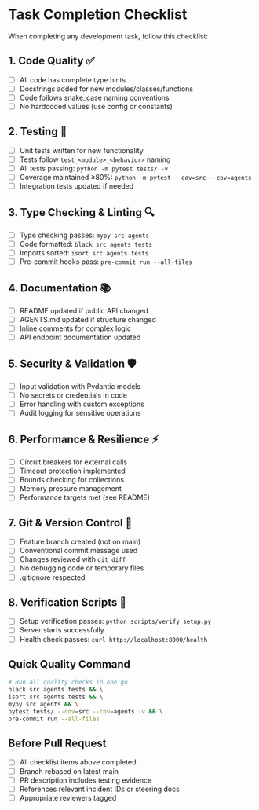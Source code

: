 # Task Completion Checklist

When completing any development task, follow this checklist:

## 1. Code Quality ✅
- [ ] All code has complete type hints
- [ ] Docstrings added for new modules/classes/functions
- [ ] Code follows snake_case naming conventions
- [ ] No hardcoded values (use config or constants)

## 2. Testing 🧪
- [ ] Unit tests written for new functionality
- [ ] Tests follow `test_<module>_<behavior>` naming
- [ ] All tests passing: `python -m pytest tests/ -v`
- [ ] Coverage maintained ≥80%: `python -m pytest --cov=src --cov=agents`
- [ ] Integration tests updated if needed

## 3. Type Checking & Linting 🔍
- [ ] Type checking passes: `mypy src agents`
- [ ] Code formatted: `black src agents tests`
- [ ] Imports sorted: `isort src agents tests`
- [ ] Pre-commit hooks pass: `pre-commit run --all-files`

## 4. Documentation 📚
- [ ] README updated if public API changed
- [ ] AGENTS.md updated if structure changed
- [ ] Inline comments for complex logic
- [ ] API endpoint documentation updated

## 5. Security & Validation 🛡️
- [ ] Input validation with Pydantic models
- [ ] No secrets or credentials in code
- [ ] Error handling with custom exceptions
- [ ] Audit logging for sensitive operations

## 6. Performance & Resilience ⚡
- [ ] Circuit breakers for external calls
- [ ] Timeout protection implemented
- [ ] Bounds checking for collections
- [ ] Memory pressure management
- [ ] Performance targets met (see README)

## 7. Git & Version Control 📝
- [ ] Feature branch created (not on main)
- [ ] Conventional commit message used
- [ ] Changes reviewed with `git diff`
- [ ] No debugging code or temporary files
- [ ] .gitignore respected

## 8. Verification Scripts 🔬
- [ ] Setup verification passes: `python scripts/verify_setup.py`
- [ ] Server starts successfully
- [ ] Health check passes: `curl http://localhost:8000/health`

## Quick Quality Command
```bash
# Run all quality checks in one go
black src agents tests && \
isort src agents tests && \
mypy src agents && \
pytest tests/ --cov=src --cov=agents -v && \
pre-commit run --all-files
```

## Before Pull Request
- [ ] All checklist items above completed
- [ ] Branch rebased on latest main
- [ ] PR description includes testing evidence
- [ ] References relevant incident IDs or steering docs
- [ ] Appropriate reviewers tagged